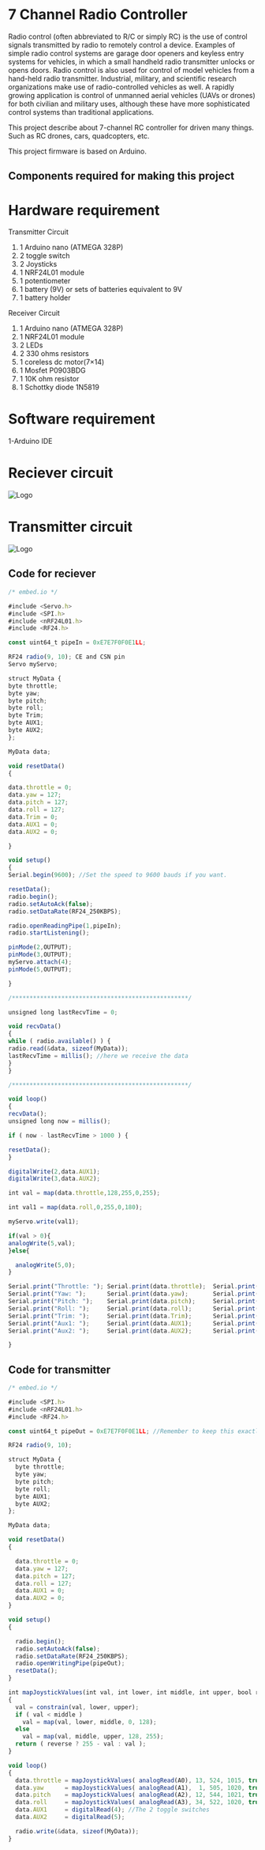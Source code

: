 
# 7 Channel Radio Controller

Radio control (often abbreviated to R/C or simply RC) is the use of control signals transmitted by radio to remotely control a device. Examples of simple radio control systems are garage door openers and keyless entry systems for vehicles, in which a small handheld radio transmitter unlocks or opens doors. Radio control is also used for control of model vehicles from a hand-held radio transmitter. Industrial, military, and scientific research organizations make use of radio-controlled vehicles as well. A rapidly growing application is control of unmanned aerial vehicles (UAVs or drones) for both civilian and military uses, although these have more sophisticated control systems than traditional applications.

This project describe about 7-channel RC controller for driven many things. Such as RC drones, cars, quadcopters, etc.

This project firmware is based on Arduino.
## Components required for making this project

# Hardware requirement

Transmitter Circuit

1. 1 Arduino nano (ATMEGA 328P)
2. 2 toggle switch
3. 2 Joysticks
4. 1 NRF24L01 module
5. 1 potentiometer
6. 1 battery (9V) or sets of batteries equivalent to 9V
7. 1 battery holder

Receiver Circuit

1. 1 Arduino nano (ATMEGA 328P)
2. 1 NRF24L01 module
3. 2 LEDs
4. 2 330 ohms resistors
5. 1 coreless dc motor(7×14)
6. 1 Mosfet P0903BDG
7. 1 10K ohm resistor
8. 1 Schottky diode 1N5819

# Software requirement

1-Arduino IDE


# Reciever circuit

![Logo](https://embed-io.tech/wp-content/uploads/2021/09/Group-90.jpg)


# Transmitter circuit

![Logo](https://embed-io.tech/wp-content/uploads/2021/09/Group-91.jpg)

## Code for reciever

```javascript
/* embed.io */

#include <Servo.h>
#include <SPI.h>
#include <nRF24L01.h>
#include <RF24.h>

const uint64_t pipeIn = 0xE7E7F0F0E1LL;

RF24 radio(9, 10); CE and CSN pin
Servo myServo;

struct MyData {
byte throttle;
byte yaw;
byte pitch;
byte roll;
byte Trim;
byte AUX1;
byte AUX2;
};

MyData data;

void resetData()
{

data.throttle = 0;
data.yaw = 127;
data.pitch = 127;
data.roll = 127;
data.Trim = 0;
data.AUX1 = 0;
data.AUX2 = 0;

}

void setup()
{
Serial.begin(9600); //Set the speed to 9600 bauds if you want.

resetData();
radio.begin();
radio.setAutoAck(false);
radio.setDataRate(RF24_250KBPS);

radio.openReadingPipe(1,pipeIn);
radio.startListening();

pinMode(2,OUTPUT);
pinMode(3,OUTPUT);
myServo.attach(4);
pinMode(5,OUTPUT);

}

/**************************************************/

unsigned long lastRecvTime = 0;

void recvData()
{
while ( radio.available() ) {
radio.read(&data, sizeof(MyData));
lastRecvTime = millis(); //here we receive the data
}
}

/**************************************************/

void loop()
{
recvData();
unsigned long now = millis();

if ( now - lastRecvTime > 1000 ) {

resetData();
}

digitalWrite(2,data.AUX1);
digitalWrite(3,data.AUX2);

int val = map(data.throttle,128,255,0,255);

int val1 = map(data.roll,0,255,0,180);

myServo.write(val1);

if(val > 0){
analogWrite(5,val);
}else{

  analogWrite(5,0);
}

Serial.print("Throttle: "); Serial.print(data.throttle);  Serial.print("    ");
Serial.print("Yaw: ");      Serial.print(data.yaw);       Serial.print("    ");
Serial.print("Pitch: ");    Serial.print(data.pitch);     Serial.print("    ");
Serial.print("Roll: ");     Serial.print(data.roll);      Serial.print("    ");
Serial.print("Trim: ");     Serial.print(data.Trim);      Serial.print("    ");
Serial.print("Aux1: ");     Serial.print(data.AUX1);      Serial.print("    ");
Serial.print("Aux2: ");     Serial.print(data.AUX2);      Serial.print("\n");

}
```


## Code for transmitter

```javascript
/* embed.io */

#include <SPI.h>
#include <nRF24L01.h>
#include <RF24.h>

const uint64_t pipeOut = 0xE7E7F0F0E1LL; //Remember to keep this exactly the same for the receiver code also

RF24 radio(9, 10);

struct MyData {
  byte throttle;
  byte yaw;
  byte pitch;
  byte roll;
  byte AUX1;
  byte AUX2;
};

MyData data;

void resetData()
{

  data.throttle = 0;
  data.yaw = 127;
  data.pitch = 127;
  data.roll = 127;
  data.AUX1 = 0;
  data.AUX2 = 0;
}

void setup()
{

  radio.begin();
  radio.setAutoAck(false);
  radio.setDataRate(RF24_250KBPS);
  radio.openWritingPipe(pipeOut);
  resetData();
}

int mapJoystickValues(int val, int lower, int middle, int upper, bool reverse)
{
  val = constrain(val, lower, upper);
  if ( val < middle )
    val = map(val, lower, middle, 0, 128);
  else
    val = map(val, middle, upper, 128, 255);
  return ( reverse ? 255 - val : val );
}

void loop()
{
  data.throttle = mapJoystickValues( analogRead(A0), 13, 524, 1015, true );
  data.yaw      = mapJoystickValues( analogRead(A1),  1, 505, 1020, true );
  data.pitch    = mapJoystickValues( analogRead(A2), 12, 544, 1021, true );
  data.roll     = mapJoystickValues( analogRead(A3), 34, 522, 1020, true );
  data.AUX1     = digitalRead(4); //The 2 toggle switches
  data.AUX2     = digitalRead(5);

  radio.write(&data, sizeof(MyData));
}

